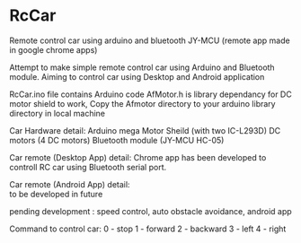 # RcCar
Remote control car using arduino and bluetooth JY-MCU (remote app made in google chrome apps)

Attempt to make simple remote control car using Arduino and Bluetooth module.
Aiming to control car using Desktop and Android application

RcCar.ino file contains Arduino code
AfMotor.h is library dependancy for DC motor shield to work, Copy the Afmotor directory to your arduino library directory in local machine

Car Hardware detail:
Arduino mega
Motor Sheild (with two IC-L293D)
DC motors (4 DC motors)
Bluetooth module (JY-MCU HC-05)

Car remote (Desktop App) detail:
Chrome app has been developed to controll RC car using Bluetooth serial port.

Car remote (Android App) detail:  
to be developed in future

pending development : speed control, auto obstacle avoidance, android app

Command to control car:
0 - stop
1 - forward
2 - backward
3 - left
4 - right

